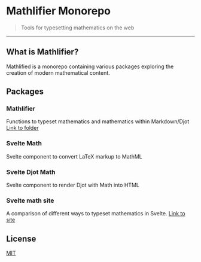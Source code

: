 # Mathlifier Monorepo

> Tools for typesetting mathematics on the web

---

## What is Mathlifier?

Mathlified is a monorepo containing various packages
exploring the creation of modern mathematical content.

## Packages

### Mathlifier

Functions to typeset mathematics and mathematics within Markdown/Djot [Link to folder](https://github.com/kelvinsjk/mathlifier/tree/main/packages/mathlifier)

### Svelte Math

Svelte component to convert LaTeX markup to MathML

### Svelte Djot Math

Svelte component to render Djot with Math into HTML

### Svelte math site

A comparison of different ways to typeset mathematics in Svelte. [Link to site](https://svelte-math.vercel.app)

## License

[MIT](https://github.com/kelvinsjk/mathlifier/blob/main/LICENSE)

